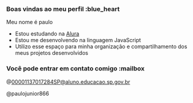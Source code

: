 ### Boas vindas ao meu perfil :blue_heart

Meu nome é paulo

- Estou estudando na [Alura](https://www.alura.com.br)
- Estou me desenvolvendo na linguagem JavaScript
- Utilizo esse espaço para minha organização e compartilhamento dos meus projetos desenvolvidos

### Você pode entrar em contato comigo :mailbox



@00001137017284SP@aluno.educacao.sp.gov.br

@paulojunior866
